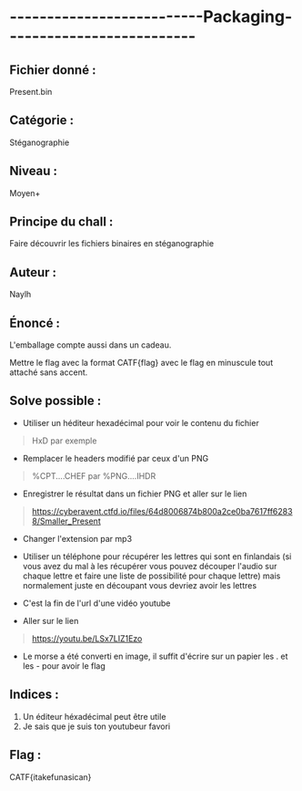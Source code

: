 # --------------------------Packaging--------------------------

## Fichier donné : 
Present.bin

## Catégorie : 
Stéganographie

## Niveau : 
Moyen+

## Principe du chall : 
Faire découvrir les fichiers binaires en stéganographie

## Auteur : 
Naylh

## Énoncé : 
L'emballage compte aussi dans un cadeau.

Mettre le flag avec la format CATF{flag} avec le flag en minuscule tout attaché sans accent.

## Solve possible :
- Utiliser un héditeur hexadécimal pour voir le contenu du fichier

> HxD par exemple

- Remplacer le headers modifié par ceux d'un PNG

> %CPT....CHEF par %PNG....IHDR

- Enregistrer le résultat dans un fichier PNG et aller sur le lien

> https://cyberavent.ctfd.io/files/64d8006874b800a2ce0ba7617ff62838/Smaller_Present

- Changer l'extension par mp3

- Utiliser un téléphone pour récupérer les lettres qui sont en finlandais (si vous avez du mal à les récupérer vous pouvez découper l'audio sur chaque lettre et faire une liste de possibilité pour chaque lettre) mais normalement juste en découpant vous devriez avoir les lettres

- C'est la fin de l'url d'une vidéo youtube

- Aller sur le lien

> https://youtu.be/LSx7LIZ1Ezo

- Le morse a été converti en image, il suffit d'écrire sur un papier les . et les - pour avoir le flag

## Indices : 
1. Un éditeur héxadécimal peut être utile
2. Je sais que je suis ton youtubeur favori

## Flag : 
CATF{itakefunasican}